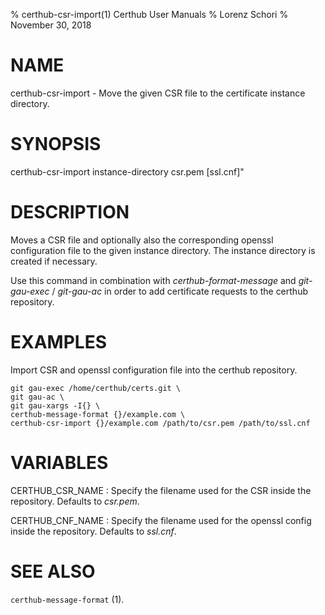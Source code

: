 % certhub-csr-import(1) Certhub User Manuals
% Lorenz Schori
% November 30, 2018

# NAME

certhub-csr-import - Move the given CSR file to the certificate instance directory.

# SYNOPSIS

certhub-csr-import instance-directory csr.pem [ssl.cnf]"

# DESCRIPTION

Moves a CSR file and optionally also the corresponding openssl configuration
file to the given instance directory. The instance directory is created if
necessary.

Use this command in combination with *certhub-format-message* and
*git-gau-exec* / *git-gau-ac* in order to add certificate requests to the
certhub repository.

# EXAMPLES

Import CSR and openssl configuration file into the certhub repository.

    git gau-exec /home/certhub/certs.git \
    git gau-ac \
    git gau-xargs -I{} \
    certhub-message-format {}/example.com \
    certhub-csr-import {}/example.com /path/to/csr.pem /path/to/ssl.cnf

# VARIABLES

CERTHUB\_CSR\_NAME
:   Specify the filename used for the CSR inside the repository. Defaults to
    *csr.pem*.

CERTHUB\_CNF\_NAME
:   Specify the filename used for the openssl config inside the repository.
    Defaults to *ssl.cnf*.

# SEE ALSO

`certhub-message-format` (1).
